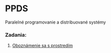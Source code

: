 # PPDS
Paralelné programovanie a distribuované systémy

### Zadania:
1. [Oboznámenie sa s prostredím](https://uim.fei.stuba.sk/i-ppds/1-cvicenie-oboznamenie-sa-s-prostredim-%f0%9f%90%8d/)
